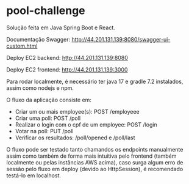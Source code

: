 # pool-challenge
Solução feita em Java Spring Boot e React.

Documentação Swagger: http://44.201.131.139:8080/swagger-ui-custom.html

Deploy EC2 backend: http://44.201.131.139:8080

Deploy EC2 frontend: http://44.201.131.139:3000

Para rodar localmente, é necessário ter java 17 e gradle 7.2 instalados, assim como nodejs e npm.

O fluxo da aplicação consiste em:
- Criar um ou mais employee(s): POST /employeee
- Criar uma poll: POST /poll
- Realizar o login com o cpf de um employee: POST /login
- Votar na poll: PUT /poll
- Verificar os resultados: /poll/opened e /poll/last

O fluxo pode ser testado tanto chamandos os endpoints manualmente assim como também de forma mais intuitiva pelo frontend (também localmente ou pelas instâncias AWS acima), caso surga algum erro de sessão pelo fluxo em deploy (devido ao HttpSession), é recomendado testá-lo em localhost.
